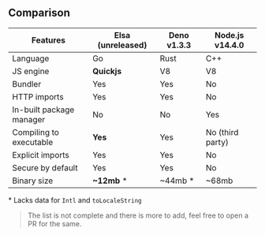 ## Comparison

| Features                 | Elsa (unreleased) | Deno v1.3.3 | Node.js v14.4.0  |
| ------------------------ | ----------------- | ----------- | ---------------- |
| Language                 | Go                | Rust        | C++              |
| JS engine                | **Quickjs**       | V8          | V8               |
| Bundler                  | Yes               | Yes         | No               |
| HTTP imports             | Yes               | Yes         | No               |
| In-built package manager | No                | No          | Yes              |
| Compiling to executable  | **Yes**           | Yes         | No (third party) |
| Explicit imports         | Yes               | Yes         | No               |
| Secure by default        | Yes               | Yes         | No               |
| Binary size              | **~12mb** \*      | ~44mb \*    | ~68mb            |

\* Lacks data for `Intl` and `toLocaleString`

> The list is not complete and there is more to add, feel free to open a PR for the same.
